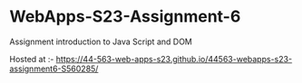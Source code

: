 
# WebApps-S23-Assignment-6
Assignment introduction to Java Script and DOM


Hosted at :- https://44-563-web-apps-s23.github.io/44563-webapps-s23-assignment6-S560285/


